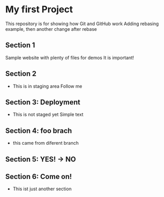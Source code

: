 # My first Project

This repository is for showing how Git and GitHub work
Adding rebasing example, then another change after rebase

## Section 1

Sample website with plenty of files for demos
It is important!

## Section 2

- This is in staging area
Follow me

## Section 3: Deployment
- This is not staged yet
Simple text

## Section 4: foo brach
- this came from diferent branch

## Section 5: YES! -> NO

## Section 6: Come on!
- This ist just another section